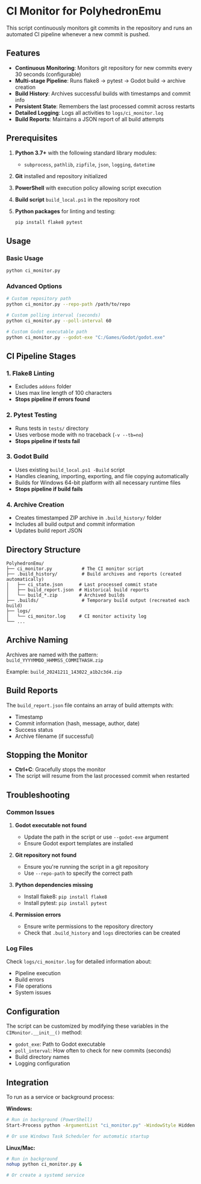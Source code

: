 # CI Monitor for PolyhedronEmu

This script continuously monitors git commits in the repository and runs an automated CI pipeline whenever a new commit is pushed.

## Features

- **Continuous Monitoring**: Monitors git repository for new commits every 30 seconds (configurable)
- **Multi-stage Pipeline**: Runs flake8 → pytest → Godot build → archive creation
- **Build History**: Archives successful builds with timestamps and commit info
- **Persistent State**: Remembers the last processed commit across restarts
- **Detailed Logging**: Logs all activities to `logs/ci_monitor.log`
- **Build Reports**: Maintains a JSON report of all build attempts

## Prerequisites

1. **Python 3.7+** with the following standard library modules:
   - `subprocess`, `pathlib`, `zipfile`, `json`, `logging`, `datetime`
   
2. **Git** installed and repository initialized

3. **PowerShell** with execution policy allowing script execution

4. **Build script** `build_local.ps1` in the repository root

5. **Python packages** for linting and testing:
   ```bash
   pip install flake8 pytest
   ```

## Usage

### Basic Usage
```bash
python ci_monitor.py
```

### Advanced Options
```bash
# Custom repository path
python ci_monitor.py --repo-path /path/to/repo

# Custom polling interval (seconds)
python ci_monitor.py --poll-interval 60

# Custom Godot executable path
python ci_monitor.py --godot-exe "C:/Games/Godot/godot.exe"
```

## CI Pipeline Stages

### 1. Flake8 Linting
- Excludes `addons` folder
- Uses max line length of 100 characters
- **Stops pipeline if errors found**

### 2. Pytest Testing
- Runs tests in `tests/` directory
- Uses verbose mode with no traceback (`-v --tb=no`)
- **Stops pipeline if tests fail**

### 3. Godot Build
- Uses existing `build_local.ps1 -Build` script
- Handles cleaning, importing, exporting, and file copying automatically
- Builds for Windows 64-bit platform with all necessary runtime files
- **Stops pipeline if build fails**

### 4. Archive Creation
- Creates timestamped ZIP archive in `.build_history/` folder
- Includes all build output and commit information
- Updates build report JSON

## Directory Structure

```
PolyhedronEmu/
├── ci_monitor.py           # The CI monitor script
├── .build_history/         # Build archives and reports (created automatically)
│   ├── ci_state.json      # Last processed commit state
│   ├── build_report.json  # Historical build reports
│   └── build_*.zip        # Archived builds
├── .builds/                # Temporary build output (recreated each build)
├── logs/
│   └── ci_monitor.log     # CI monitor activity log
└── ...
```

## Archive Naming

Archives are named with the pattern: `build_YYYYMMDD_HHMMSS_COMMITHASH.zip`

Example: `build_20241211_143022_a1b2c3d4.zip`

## Build Reports

The `build_report.json` file contains an array of build attempts with:
- Timestamp
- Commit information (hash, message, author, date)  
- Success status
- Archive filename (if successful)

## Stopping the Monitor

- **Ctrl+C**: Gracefully stops the monitor
- The script will resume from the last processed commit when restarted

## Troubleshooting

### Common Issues

1. **Godot executable not found**
   - Update the path in the script or use `--godot-exe` argument
   - Ensure Godot export templates are installed

2. **Git repository not found**
   - Ensure you're running the script in a git repository
   - Use `--repo-path` to specify the correct path

3. **Python dependencies missing**
   - Install flake8: `pip install flake8`
   - Install pytest: `pip install pytest`

4. **Permission errors**
   - Ensure write permissions to the repository directory
   - Check that `.build_history` and `logs` directories can be created

### Log Files

Check `logs/ci_monitor.log` for detailed information about:
- Pipeline execution
- Build errors
- File operations
- System issues

## Configuration

The script can be customized by modifying these variables in the `CIMonitor.__init__()` method:

- `godot_exe`: Path to Godot executable
- `poll_interval`: How often to check for new commits (seconds)
- Build directory names
- Logging configuration

## Integration

To run as a service or background process:

**Windows:**
```bash
# Run in background (PowerShell)
Start-Process python -ArgumentList "ci_monitor.py" -WindowStyle Hidden

# Or use Windows Task Scheduler for automatic startup
```

**Linux/Mac:**
```bash
# Run in background
nohup python ci_monitor.py &

# Or create a systemd service
``` 